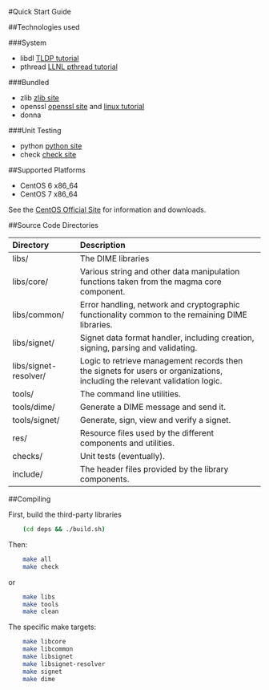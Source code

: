 #Quick Start Guide

##Technologies used

###System
* libdl [TLDP tutorial](http://www.tldp.org/HOWTO/Program-Library-HOWTO/dl-libraries.html)
* pthread [LLNL pthread tutorial](https://computing.llnl.gov/tutorials/pthreads/)

###Bundled
* zlib [zlib site](http://www.zlib.org)
* openssl [openssl site](http://www.openssl.org) and [linux tutorial](http://tldp.org/LDP/LG/issue87/vinayak.html)
* donna

###Unit Testing
* python [python site](https://www.python.org/)
* check [check site](http://check.sourceforge.net/)

##Supported Platforms

* CentOS 6 x86_64
* CentOS 7 x86_64

See the [CentOS Official Site](http://www.centos.org/) for information and downloads.

##Source Code Directories

Directory | Description
:--- | :---
libs/ | The DIME libraries
libs/core/ | Various string and other data manipulation functions taken from the magma core component.
libs/common/ | Error handling, network and cryptographic functionality common to the remaining DIME libraries.
libs/signet/ | Signet data format handler, including creation, signing, parsing and validating.
libs/signet-resolver/ | Logic to retrieve management records then the signets for users or organizations, including the relevant validation logic.
tools/ | The command line utilities.
tools/dime/ | Generate a DIME message and send it.
tools/signet/ | Generate, sign, view and verify a signet.
res/ | Resource files used by the different components and utilities.
checks/ | Unit tests (eventually).
include/ | The header files provided by the library components.

##Compiling

First, build the third-party libraries

```sh
    (cd deps && ./build.sh)
```

Then:

```sh
    make all
    make check
```

or

```sh
    make libs
    make tools
    make clean
```

The specific make targets:

```sh
    make libcore
    make libcommon
    make libsignet
    make libsignet-resolver
    make signet
    make dime
```
